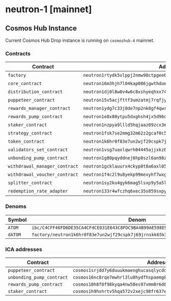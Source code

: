 # neutron-1 [mainnet]

## Cosmos Hub Instance

Current Cosmos Hub Drop instance is running on `cosmoshub-4` mainnet.

### Contracts

| Contract                      | Address                                                              | Checksum                                                         |
| ----------------------------- | -------------------------------------------------------------------- | ---------------------------------------------------------------- |
| `factory`                     | `neutron1rtydk5vlppj2nmw98ctpgee6hxe5va7mc9x3lng8xm75p3dus80s7pkvmu` | 82DD53F3E448E9A142F0F4FFD802C266AD6B2803C0A614E91EDBE38EFE5B6B31 |
| `core_contract`               | `neutron16m3hjh7l04kap086jgwthduma0r5l0wh8kc6kaqk92ge9n5aqvys9q6lxr` | 19E555870765ADB32DC51E0BD25398B561CC459B68CC2E0EECC6C4B943167169 |
| `distribution_contract`       | `neutron1dj0l8w0v4w6c8xshyeqhxx740nkc0p2x0e37cdsynsr49zvd2v8qze22va` | E1D8891A9967EADA49DB7433FB86E2BBB3BADBDD5746D444CEA402BBDECA0180 |
| `puppeteer_contract`          | `neutron15v5acjfttf3umzatmj7rqfjy6yzcgekh266ehjsxclvaem0hpd7q9qpscr` | D4E62CB36C3E8D2C70B5C7B77A088A1635969C14D7A0FAF099206415A70D1739 |
| `rewards_manager_contract`    | `neutron1ydg7c33j0de7np2nk8gf4qwr8gvmmngjan2ymdtthzpwu22zajwqd234gt` | 3866E7302D1E8BB5415AFFB949697309386925EB181BDB437DF89CDCBC28F536 |
| `rewards_pump_contract`       | `neutron1e8x80ytpu5dxghsh4jx5d96dyulvvmfjk0da0flurtfwgq37d8ws7a9du4` | BD5E764A14C4E287EBE179228DE01D09D1228E67525220EA1CECE6FF15BF8155 |
| `staker_contract`             | `neutron1nzpya9llld5hqjaaz09zcx3mntd5zznw9q4wgdv9llw3at6rdq8qu98dhe` | 8F85F1BB32A9C38BED6FE25DD96BEB2DE0327199E3037160149CB28D6A551485 |
| `strategy_contract`           | `neutron1fsk7se2mmg32m62z2gcaf0c5k85qkqv2k6k6r66kfj9nj9xfdyts38u2fv` | 9DCD683DF7EEBC05AD50B46298CC1A33C2827A5AC6A0617FE7E63AD1B50D874F |
| `token_contract`              | `neutron1k6hr0f83e7un2wjf29cspk7j69jrnskk65k3ek2nj9dztrlzpj6q00rtsa` | 20367209D9155F3F97CAE02288DDCD79F9BBE47D74334D7F291DDCA6F5260570 |
| `validators_set_contract`     | `neutron1vsg7uaxlqwrh04445ajjxkz0fn4cwd6dplmd9n9hmqrvr3ke9ddq5c54ca` | 476173A4F60C598DFB7332D9EF60D773775354AFD744DD9380E28855B35F582F |
| `unbonding_pump_contract`     | `neutron1g80pqyddnej6hp0szl6an98zudtkmr08mhhm2g33dj2ut6dzlkts4fzl87` | BD5E764A14C4E287EBE179228DE01D09D1228E67525220EA1CECE6FF15BF8155 |
| `withdrawal_manager_contract` | `neutron1gcklauurx4ckyp0t8a6axl0500vy3n09y5utpspjg8ruxnln8erq2uumck` | 35F6F4B9E2C2B9326D15F0CFC1A1056C7D4E4B08B02D80DAADFD0D473A4E9E5E |
| `withdrawal_voucher_contract` | `neutron1f4c2l9u8yekp99mexyhf7wxgrq3gjtuzgrqe90xaq75v7quulptqzef6up` | C4C18236B69F155A0D3D5EAF917FC0A7298B9D8AD25AA69AF997E82D2C6CDDEF |
| `splitter_contract`           | `neutron1sy2ku4gyk6mag5lsxp9y5a5lsalc85mz5vzl6dkzpkmzpvdd3usqc8e7qw` | D9F208D338C67F79099536FC9A9E8A7D13723ECB32552713C0ADEA3893194B68 |
| `redemption_rate_adapter`     | `neutron133r4wfczhq6xec35s859sxpy2h2le3xc9g6u388chhaaldhtp7cqus6yju` | F6A231A1969CBA69040572C1CB540735C87BE912211E65C81C0B816622BE0288 |

### Denoms

| Symbol  | Denom                                                                               |
| ------- | ----------------------------------------------------------------------------------- |
| `ATOM`  | `ibc/C4CFF46FD6DE35CA4CF4CE031E643C8FDC9BA4B99AE598E9B0ED98FE3A2319F9`              |
| `dATOM` | `factory/neutron1k6hr0f83e7un2wjf29cspk7j69jrnskk65k3ek2nj9dztrlzpj6q00rtsa/udatom` |

### ICA addresses

| Contract                  | Address                                                             |
| ------------------------- | ------------------------------------------------------------------- |
| `puppeteer_contract`      | `cosmos1srjdd7y6duuukmaenghucasqlycddcc65qdj34k6spq8pwk4h6ms7j4w4j` |
| `unbonding_pump_contract` | `cosmos16nc8rqe7mwhrl3lu0hydfhspaemg8au6y646r8a08rg0la8xm9rqawkvzy` |
| `rewards_pump_contract`   | `cosmos10h8f0f98kyqa4nw58es97vmm8r6d8yrrg7ghup88ytr57jjwur2s47g2k3` |
| `staker_contract`         | `cosmos1h9hxhrtv5hqa572v2xejc98fr637ewm0unxnyk692twdfm554glqfkkp6z` |
